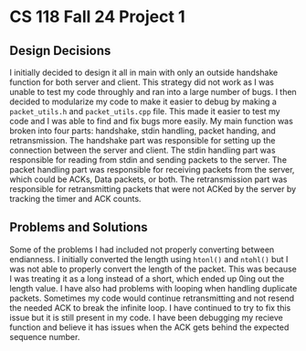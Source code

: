 # CS 118 Fall 24 Project 1
## Design Decisions
I initially decided to design it all in main with only an outside handshake function for both server and client. 
This strategy did not work as I was unable to test my code throughly and ran into a large number of bugs.
I then decided to modularize my code to make it easier to debug by making a `packet_utils.h` and `packet_utils.cpp` file. 
This made it easier to test my code and I was able to find and fix bugs more easily. 
My main function was broken into four parts: handshake, stdin handling, packet handing, and retransmission. 
The handshake part was responsible for setting up the connection between the server and client.
The stdin handling part was responsible for reading from stdin and sending packets to the server.
The packet handling part was responsible for receiving packets from the server, which could be ACKs, Data packets, or both.
The retransmission part was responsible for retransmitting packets that were not ACKed by the server by tracking the timer and ACK counts. 

## Problems and Solutions
Some of the problems I had included not properly converting between endianness.
I initially converted the length using `htonl()` and `ntohl()` but I was not able to properly convert the length of the packet.
This was because I was treating it as a long instead of a short, which ended up 0ing out the length value.
I have also had problems with looping when handling duplicate packets.
Sometimes my code would continue retransmitting and not resend the needed ACK to break the infinite loop.
I have continued to try to fix this issue but it is still present in my code.
I have been debugging my recieve function and believe it has issues when the ACK gets behind the expected sequence number.



